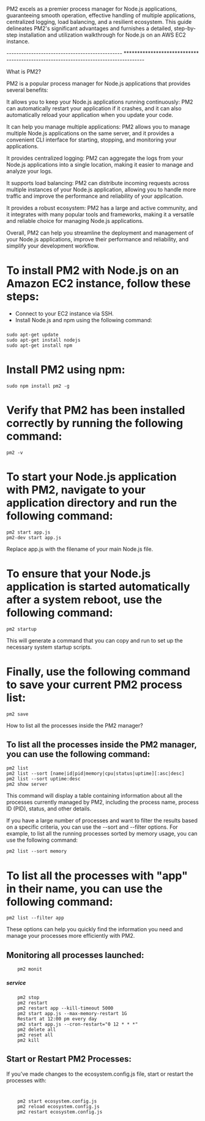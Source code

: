 PM2 excels as a premier process manager for Node.js applications, guaranteeing smooth operation, effective handling of multiple applications, centralized logging, load balancing, and a resilient ecosystem. This guide delineates PM2's significant advantages and furnishes a detailed, step-by-step installation and utilization walkthrough for Node.js on an AWS EC2 instance.

----------------------------------------------- **************************** --------------------------------------------------------

What is PM2?

PM2 is a popular process manager for Node.js applications that provides several benefits:

It allows you to keep your Node.js applications running continuously: PM2 can automatically restart your application if it crashes, and it can also automatically reload your application when you update your code.

It can help you manage multiple applications: PM2 allows you to manage multiple Node.js applications on the same server, and it provides a convenient CLI interface for starting, stopping, and monitoring your applications.

It provides centralized logging: PM2 can aggregate the logs from your Node.js applications into a single location, making it easier to manage and analyze your logs.

It supports load balancing: PM2 can distribute incoming requests across multiple instances of your Node.js application, allowing you to handle more traffic and improve the performance and reliability of your application.

It provides a robust ecosystem: PM2 has a large and active community, and it integrates with many popular tools and frameworks, making it a versatile and reliable choice for managing Node.js applications.

Overall, PM2 can help you streamline the deployment and management of your Node.js applications, improve their performance and reliability, and simplify your development workflow.


# To install PM2 with Node.js on an Amazon EC2 instance, follow these steps:
* Connect to your EC2 instance via SSH.
* Install Node.js and npm using the following command:
###

    sudo apt-get update
    sudo apt-get install nodejs
    sudo apt-get install npm


# Install PM2 using npm:
    sudo npm install pm2 -g

# Verify that PM2 has been installed correctly by running the following command:
    pm2 -v

# To start your Node.js application with PM2, navigate to your application directory and run the following command:
    pm2 start app.js
    pm2-dev start app.js


Replace app.js with the filename of your main Node.js file.
# To ensure that your Node.js application is started automatically after a system reboot, use the following command:
    pm2 startup
This will generate a command that you can copy and run to set up the necessary system startup scripts.

# Finally, use the following command to save your current PM2 process list:
    pm2 save

How to list all the processes inside the PM2 manager?

## To list all the processes inside the PM2 manager, you can use the following command:
    pm2 list
    pm2 list --sort [name|id|pid|memory|cpu|status|uptime][:asc|desc]
    pm2 list --sort uptime:desc
    pm2 show server

This command will display a table containing information about all the processes currently managed by PM2, including the process name, process ID (PID), status, and other details.

If you have a large number of processes and want to filter the results based on a specific criteria, you can use the --sort and --filter options. For example, to list all the running processes sorted by memory usage, you can use the following command:

    pm2 list --sort memory

#  To list all the processes with "app" in their name, you can use the following command:
    pm2 list --filter app

These options can help you quickly find the information you need and manage your processes more efficiently with PM2.


##  Monitoring all processes launched:
        pm2 monit
        
##### service 
        pm2 stop
        pm2 restart
        pm2 restart app --kill-timeout 5000
        pm2 start app.js --max-memory-restart 1G
        Restart at 12:00 pm every day
        pm2 start app.js --cron-restart="0 12 * * *"
        pm2 delete all
        pm2 reset all
        pm2 kill


## Start or Restart PM2 Processes:

If you’ve made changes to the ecosystem.config.js file, start or restart the processes with:
#
        pm2 start ecosystem.config.js
        pm2 reload ecosystem.config.js
        pm2 restart ecosystem.config.js
